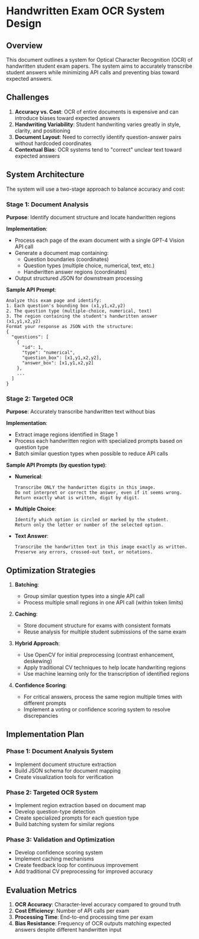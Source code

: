 # Handwritten Exam OCR System Design

## Overview

This document outlines a system for Optical Character Recognition (OCR) of handwritten student exam papers. The system aims to accurately transcribe student answers while minimizing API calls and preventing bias toward expected answers.

## Challenges

1. **Accuracy vs. Cost**: OCR of entire documents is expensive and can introduce biases toward expected answers
2. **Handwriting Variability**: Student handwriting varies greatly in style, clarity, and positioning
3. **Document Layout**: Need to correctly identify question-answer pairs without hardcoded coordinates
4. **Contextual Bias**: OCR systems tend to "correct" unclear text toward expected answers

## System Architecture

The system will use a two-stage approach to balance accuracy and cost:

### Stage 1: Document Analysis

**Purpose**: Identify document structure and locate handwritten regions

**Implementation**:
- Process each page of the exam document with a single GPT-4 Vision API call
- Generate a document map containing:
  - Question boundaries (coordinates)
  - Question types (multiple choice, numerical, text, etc.)
  - Handwritten answer regions (coordinates)
- Output structured JSON for downstream processing

**Sample API Prompt**:
```
Analyze this exam page and identify:
1. Each question's bounding box (x1,y1,x2,y2)
2. The question type (multiple-choice, numerical, text)
3. The region containing the student's handwritten answer (x1,y1,x2,y2)
Format your response as JSON with the structure:
{
  "questions": [
    {
      "id": 1,
      "type": "numerical",
      "question_box": [x1,y1,x2,y2],
      "answer_box": [x1,y1,x2,y2]
    },
    ...
  ]
}
```

### Stage 2: Targeted OCR

**Purpose**: Accurately transcribe handwritten text without bias

**Implementation**:
- Extract image regions identified in Stage 1
- Process each handwritten region with specialized prompts based on question type
- Batch similar question types when possible to reduce API calls

**Sample API Prompts (by question type)**:

- **Numerical**:
  ```
  Transcribe ONLY the handwritten digits in this image.
  Do not interpret or correct the answer, even if it seems wrong.
  Return exactly what is written, digit by digit.
  ```

- **Multiple Choice**:
  ```
  Identify which option is circled or marked by the student.
  Return only the letter or number of the selected option.
  ```

- **Text Answer**:
  ```
  Transcribe the handwritten text in this image exactly as written.
  Preserve any errors, crossed-out text, or notations.
  ```

## Optimization Strategies

1. **Batching**:
   - Group similar question types into a single API call
   - Process multiple small regions in one API call (within token limits)

2. **Caching**:
   - Store document structure for exams with consistent formats
   - Reuse analysis for multiple student submissions of the same exam

3. **Hybrid Approach**:
   - Use OpenCV for initial preprocessing (contrast enhancement, deskewing)
   - Apply traditional CV techniques to help locate handwriting regions
   - Use machine learning only for the transcription of identified regions

4. **Confidence Scoring**:
   - For critical answers, process the same region multiple times with different prompts
   - Implement a voting or confidence scoring system to resolve discrepancies

## Implementation Plan

### Phase 1: Document Analysis System
- Implement document structure extraction
- Build JSON schema for document mapping
- Create visualization tools for verification

### Phase 2: Targeted OCR System
- Implement region extraction based on document map
- Develop question-type detection
- Create specialized prompts for each question type
- Build batching system for similar regions

### Phase 3: Validation and Optimization
- Develop confidence scoring system
- Implement caching mechanisms
- Create feedback loop for continuous improvement
- Add traditional CV preprocessing for improved accuracy

## Evaluation Metrics

1. **OCR Accuracy**: Character-level accuracy compared to ground truth
2. **Cost Efficiency**: Number of API calls per exam
3. **Processing Time**: End-to-end processing time per exam
4. **Bias Resistance**: Frequency of OCR outputs matching expected answers despite different handwritten input